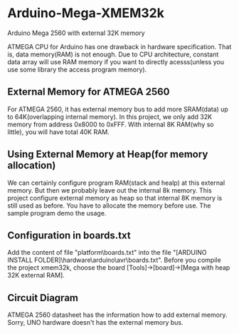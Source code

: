 # Arduino-Mega-XMEM32k
Arduino Mega 2560 with external 32K memory

ATMEGA CPU for Arduino has one drawback in hardware specification.  That is, data memory(RAM) is not enough.  Due to CPU 
architecture, constant data array will use RAM memory if you want to directly acesss(unless you use some library the access 
program memory).  

## External Memory for ATMEGA 2560
For ATMEGA 2560, it has external memory bus to add more SRAM(data) up to 64K(overlapping internal memory).  In this project, we only add 32K memory from address 0x8000 to 0xFFF.  With internal 8K RAM(why so little), you 
will have total 40K RAM.

## Using External Memory at Heap(for memory allocation)
We can certainly configure program RAM(stack and healp) at this external memory.  But then we probably leave out the internal 
8k memory.  This project configure external memory as heap so that internal 8K memory is still used as before.  You have to 
allocate the memory before use.  The sample program demo the usage.

## Configuration in boards.txt
Add the content of file "platform\boards.txt" into the file "[ARDUINO INSTALL FOLDER]\hardware\arduino\avr\boards.txt".
Before you compile the project xmem32k, choose the board [Tools]->[board]->[Mega with heap 32K external RAM].  

## Circuit Diagram
ATMEGA 2560 datasheet has the information how to add external memory.
Sorry, UNO hardware doesn't has the external memory bus.
